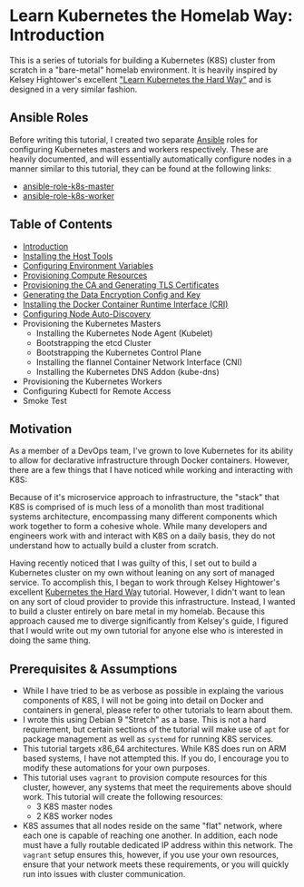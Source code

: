 # Learn Kubernetes the Homelab Way: Introduction

This is a series of tutorials for building a Kubernetes (K8S) cluster from scratch in a "bare-metal" homelab environment. It is heavily inspired by Kelsey Hightower's excellent ["Learn Kubernetes the Hard Way"](https://github.com/kelseyhightower/kubernetes-the-hard-way) and is designed in a very similar fashion.

## Ansible Roles

Before writing this tutorial, I created two separate [Ansible](https://www.ansible.com/) roles for configuring Kubernetes masters and workers respectively. These are heavily documented, and will essentially automatically configure nodes in a manner similar to this tutorial, they can be found at the following links:

* [ansible-role-k8s-master](https://github.com/adammillerio/ansible-role-k8s-master)
* [ansible-role-k8s-worker](https://github.com/adammillerio/ansible-role-k8s-worker)

## Table of Contents

* [Introduction](README.md)
* [Installing the Host Tools](docs/01-installing-the-host-tools.md)
* [Configuring Environment Variables](docs/02-configuring-environment-variables.md)
* [Provisioning Compute Resources](docs/03-provisioning-compute-resources.md)
* [Provisioning the CA and Generating TLS Certificates](docs/04-provisioning-the-ca-and-generating-tls-certificates.md)
* [Generating the Data Encryption Config and Key](docs/05-generating-the-data-encryption-config-and-key.md)
* [Installing the Docker Container Runtime Interface (CRI)](docs/06-installing-the-docker-container-runtime-interface.md)
* [Configuring Node Auto-Discovery](docs/08-configuring-node-auto-discovery.md)
* Provisioning the Kubernetes Masters
	* Installing the Kubernetes Node Agent (Kubelet)
	* Bootstrapping the etcd Cluster
	* Bootstrapping the Kubernetes Control Plane
	* Installing the flannel Container Network Interface (CNI)
	* Installing the Kubernetes DNS Addon (kube-dns)
* Provisioning the Kubernetes Workers
* Configuring Kubectl for Remote Access
* Smoke Test

## Motivation

As a member of a DevOps team, I've grown to love Kubernetes for its ability to allow for declarative infrastructure through Docker containers. However, there are a few things that I have noticed while working and interacting with K8S:

Because of it's microservice approach to infrastructure, the "stack" that K8S is comprised of is much less of a monolith than most traditional systems architecture, encompassing many different components which work together to form a cohesive whole. While many developers and engineers work with and interact with K8S on a daily basis, they do not understand how to actually build a cluster from scratch.

Having recently noticed that I was guilty of this, I set out to build a Kubernetes cluster on my own without leaning on any sort of managed service. To accomplish this, I began to work through Kelsey Hightower's excellent [Kubernetes the Hard Way](https://github.com/kelseyhightower/kubernetes-the-hard-way) tutorial. However, I didn't want to lean on any sort of cloud provider to provide this infrastructure. Instead, I wanted to build a cluster entirely on bare metal in my homelab. Because this approach caused me to diverge significantly from Kelsey's guide, I figured that I would write out my own tutorial for anyone else who is interested in doing the same thing.

## Prerequisites & Assumptions

* While I have tried to be as verbose as possible in explaing the various components of K8S, I will not be going into detail on Docker and containers in general, please refer to other tutorials to learn about them.
* I wrote this using Debian 9 "Stretch" as a base. This is not a hard requirement, but certain sections of the tutorial will make use of `apt` for package management as well as `systemd` for running K8S services.
* This tutorial targets x86_64 architectures. While K8S does run on ARM based systems, I have not attempted this. If you do, I encourage you to modify these automations for your own purposes.
* This tutorial uses `vagrant` to provision compute resources for this cluster, however, any systems that meet the requirements above should work. This tutorial will create the following resources:
	* 3 K8S master nodes
	* 2 K8S worker nodes
* K8S assumes that all nodes reside on the same "flat" network, where each one is capable of reaching one another. In addition, each node must have a fully routable dedicated IP address within this network. The `vagrant` setup ensures this, however, if you use your own resources, ensure that your network meets these requirements, or you will quickly run into issues with cluster communication.

